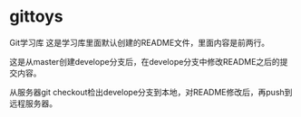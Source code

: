 # gittoys
Git学习库
这是学习库里面默认创建的README文件，里面内容是前两行。

这是从master创建develope分支后，在develope分支中修改README之后的提交内容。

从服务器git checkout检出develope分支到本地，对README修改后，再push到远程服务器。
